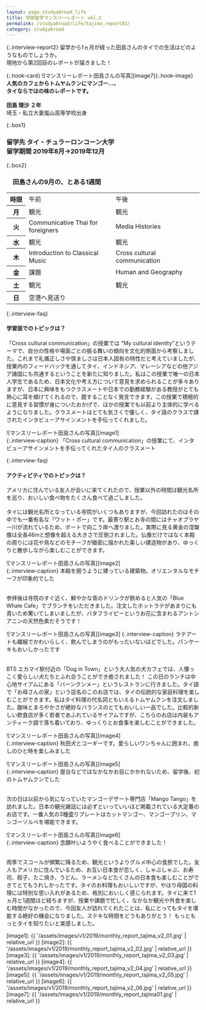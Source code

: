 ```yaml
---
layout: page_studyabroad_life
title: 学部留学マンスリーレポート vol.2
permalink: /studyabroad/life/tajima_report02/
category: studyabroad
---
```


{:.interview-report2}
留学から1ヵ月が経った田島さんのタイでの生活はどのようなものでしょうか。  
現地から第2回目のレポートが届きました！  

{:.hook-card}
![マンスリーレポート田島さんの写真][image7]{:.hook-image}
**人気のカフェからトムヤムクンにマンゴー…、  
タイならではの味のレポートです。**
<br>
<br>
**田島 理沙 ２年**  
埼玉・私立大妻嵐山高等学校出身  


{:.box1}
### 留学先 タイ・チュラーロンコーン大学<br>留学期間 2019年8月→2019年12月

{:.box2}
### 　田島さんの9月の、とある1週間
<table class="table-report">
  <tbody>
    <tr>
      <th class="time" width="10%">時限</th>
      <td class="time" width="45%">午前</td>
      <td class="time" width="45%">午後</td>
    </tr>
    <tr>
      <th>月</th>
      <td>観光</td>
      <td>観光</td>
    </tr>
    <tr class="day">
      <th>火</th>
      <td>Communicative Thai for foreigners</td>
      <td>Media Histories</td>
    </tr>
    <tr>
      <th>水</th>
      <td>観光</td>
      <td>観光</td>
    </tr>
    <tr class="day">
      <th>木</th>
      <td>Introduction to Classical Music</td>
      <td>Cross cultural communication</td>
    </tr>
    <tr>
      <th>金</th>
      <td>課題</td>
      <td>Human and Geography</td>
    </tr>
      <tr class="day">
      <th>土</th>
      <td>観光</td>
      <td>観光</td>
    </tr>
        <tr>
      <th>日</th>
      <td>空港へ見送り</td>
      <td></td>
    </tr>
  </tbody>
</table>

{:.interview-faq}
#### 学習面でのトピックは？
「Cross cultural communication」の授業では "My cultural identity"というテーマで、自分の性格や場面ごとの振る舞いの傾向を文化的側面から考察しました。これまで礼儀正しさや慎ましさは日本人固有の特性だと考えていましたが、授業内のフィードバックを通してタイ、インドネシア、マレーシアなどの他アジア諸国にも共通するということを新たに知りました。私はこの授業で唯一の日本人学生であるため、日本文化や考え方について意見を求められることが多々ありますが、日本に興味をもつクラスメートや日本での勤務経験がある教授がとても熱心に耳を傾けてくれるので、臆することなく発言できます。この授業で積極的に意見する習慣が身についたおかげで、ほかの授業でも以前より主体的に学べるようになりました。クラスメートはとても気さくで優しく、タイ語のクラスで課されたインタビューアサインメントを手伝ってくれました。

![マンスリーレポート田島さんの写真][image1]  
{:.interview-caption}
「Cross cultural communication」の授業にて、インタビューアサインメントを手伝ってくれたタイ人のクラスメート

{:.interview-faq}
#### アクティビティでのトピックは？
アメリカに住んでいる友人が会いに来てくれたので、授業以外の時間は観光名所を巡り、おいしい食べ物をたくさん食べて過ごしました。
<br><br>
タイには観光名所となっている寺院がいくつもありますが、今回訪れたのはその中でも一番有名な「ワット・ポー」です。最寄り駅とお寺の間にはチャオプラヤー川が流れているため、ボートで向こう岸へ渡りました。実際に見る黄金の涅槃像は全長46mと想像を超える大きさで圧倒されました。仏像だけではなく本殿の周りには花や鳥などのモチーフが緻密に描かれた美しい建造物があり、ゆっくりと散歩しながら楽しむことができます。

![マンスリーレポート田島さんの写真][image2]  
{:.interview-caption}
本殿を囲うように建っている建築物。オリエンタルなモチーフが印象的でした  

<br>
参拝後は寺院のすぐ近く、鮮やかな青のドリンクが飲めると人気の「Blue Whale Cafe」でブランチをいただきました。注文したホットラテがあまりにも青いため驚いてしまいましたが、バタフライピーというお花に含まれるアントシアニンの天然色素だそうです！

![マンスリーレポート田島さんの写真][image3]
{:.interview-caption}
ラテアートも繊細でかわいらしく、飲んでしまうのがもったいないほどでした。パンケーキもおいしかったです

<br>
BTS エカマイ駅付近の「Dog in Town」という大人気の犬カフェでは、人懐っこく愛らしい犬たちとふれ合うことができ癒されました！ この日のランチは中心地サイアムにある「バーンクンメー」というレストランに行きました。タイ語で「お母さんの家」という店名のこのお店では、タイの伝統的な家庭料理を楽しむことができます。私はタイ料理の代名詞ともいえるトムヤムクンを注文しました。酸味とまろやかさが絶妙なバランスのとてもおいしい一品でした。比較的新しい飲食店が多く若者であふれているサイアムですが、こちらのお店は内装もアンティーク調で落ち着いており、ゆっくりとお食事を楽しむことができました。

![マンスリーレポート田島さんの写真][image4]  
{:.interview-caption}
秋田犬とコーギーです。愛らしいワンちゃんに囲まれ、癒しのひと時を楽しみました

![マンスリーレポート田島さんの写真][image5]  
{:.interview-caption}
屋台などではなかなかお目にかかれないため、留学後、初のトムヤムクンでした

<br>
次の日は以前から気になっていたマンゴーデザート専門店「Mango Tango」を訪れました。日本の観光雑誌には必ずといっていいほど掲載されている大定番のお店です。一番人気の3種盛りプレートはカットマンゴー、マンゴープリン、マンゴーソルベを堪能できます。

![マンスリーレポート田島さんの写真][image6]  
{:.interview-caption}
念願叶いようやく食べることができました！

<br>
雨季でスコールが頻繁に降るため、観光というよりグルメ中心の食旅でした。友人もアメリカに住んでいるため、お互い日本食が恋しく、しゃぶしゃぶ、お寿司、餃子、たこ焼き、うどん、ラーメンなどたくさんの日本食も楽しむことができてとてもうれしかったです。タイのお料理もおいしいですが、やはり母国の料理には特別な思い入れがあるため、格別においしく感じられます。タイに来て1ヵ月と1週間ほど経ちますが、授業や課題で忙しく、なかなか観光や外食を楽しむ時間がなかったので、今回友人が訪れてくれたことは、私にとってもタイを堪能する絶好の機会になりました。ステキな時間をどうもありがとう！ もっともっとタイを知りたいと実感しました。


[image1]: {{ '/assets/images/v1/2019/monthly_report_tajima_v2_01.jpg' | relative_url }}
[image2]: {{ '/assets/images/v1/2019/monthly_report_tajima_v2_02.jpg' | relative_url }}
[image3]: {{ '/assets/images/v1/2019/monthly_report_tajima_v2_03.jpg' | relative_url }}
[image4]: {{ '/assets/images/v1/2019/monthly_report_tajima_v2_04.jpg' | relative_url }}
[image5]: {{ '/assets/images/v1/2019/monthly_report_tajima_v2_05.jpg' | relative_url }}
[image6]: {{ '/assets/images/v1/2019/monthly_report_tajima_v2_06.jpg' | relative_url }}
[image7]: {{ '/assets/images/v1/2019/monthly_report_tajima01.jpg' | relative_url }}
